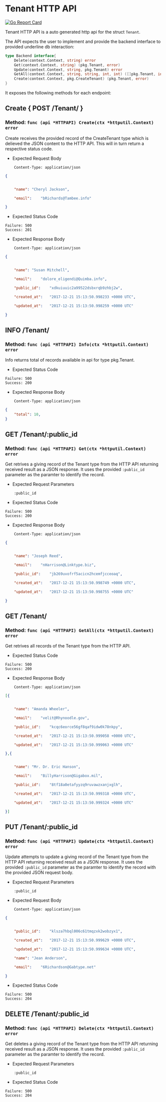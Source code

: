 Tenant HTTP API 
===============================

[![Go Report Card](https://goreportcard.com/badge/github.com/gokit/tenancykit/pkg/resources/tenantapi)](https://goreportcard.com/report/github.com/gokit/tenancykit/pkg/resources/tenantapi)

Tenant HTTP API is a auto generated http api for the struct `Tenant`.

The API expects the user to implement and provide the backend interface to provided underline db interaction:

```go
type Backend interface{
    Delete(context.Context, string) error
    Get(context.Context, string) (pkg.Tenant, error)
    Update(context.Context, string, pkg.Tenant) error
    GetAll(context.Context, string, string, int, int) ([]pkg.Tenant, int, error)
    Create(context.Context, pkg.CreateTenant) (pkg.Tenant, error)
}
```

It exposes the following methods for each endpoint:

## Create { POST /Tenant/ }
### Method: `func (api *HTTPAPI) Create(ctx *httputil.Context) error`

Create receives the provided record of the CreateTenant type which is delieved the 
JSON content to the HTTP API. This will in turn return a respective status code.

- Expected Request Body

```http
    Content-Type: application/json
```

```json
{


    "name":	"Cheryl Jackson",

    "email":	"bRichards@Tambee.info"

}
```

- Expected Status Code

```
Failure: 500
Success: 201
```

- Expected Response Body

```http
    Content-Type: application/json
```

```json
{


    "name":	"Susan Mitchell",

    "email":	"dolore_eligendi@Quimba.info",

    "public_id":	"xdkuiuuic2a99522dsbxrqb9zhbj2w",

    "created_at":	"2017-12-21 15:13:50.998233 +0000 UTC",

    "updated_at":	"2017-12-21 15:13:50.998259 +0000 UTC"

}
```

## INFO /Tenant/
### Method: `func (api *HTTPAPI) Info(ctx *httputil.Context) error`

Info returns total of records available in api for type pkg.Tenant.

- Expected Status Code

```
Failure: 500
Success: 200
```

- Expected Response Body

```http
    Content-Type: application/json
```

```json
{
    "total": 10,
}
```

## GET /Tenant/:public_id
### Method: `func (api *HTTPAPI) Get(ctx *httputil.Context) error`

Get retrives a giving record of the Tenant type from the HTTP API returning received result as a JSON
response. It uses the provided `:public_id` parameter as the paramter to identify the record.

- Expected Request Parameters

```
    :public_id
```

- Expected Status Code

```
Failure: 500
Success: 200
```

- Expected Response Body

```http
    Content-Type: application/json
```

```json
{


    "name":	"Joseph Reed",

    "email":	"nHarrison@Linktype.biz",

    "public_id":	"jb269uvofrf5acicn2hcemfjcceoaq",

    "created_at":	"2017-12-21 15:13:50.998749 +0000 UTC",

    "updated_at":	"2017-12-21 15:13:50.998755 +0000 UTC"

}
```

## GET /Tenant/
### Method: `func (api *HTTPAPI) GetAll(ctx *httputil.Context) error`

Get retrives all records of the Tenant type from the HTTP API.

- Expected Status Code

```
Failure: 500
Success: 200
```

- Expected Response Body

```http
    Content-Type: application/json
```

```json
[{


    "name":	"Amanda Wheeler",

    "email":	"velit@Rhynoodle.gov",

    "public_id":	"kcqc6eorce56gf8qaf9idw0k78nkpy",

    "created_at":	"2017-12-21 15:13:50.999058 +0000 UTC",

    "updated_at":	"2017-12-21 15:13:50.999063 +0000 UTC"

},{


    "name":	"Mr. Dr. Eric Hanson",

    "email":	"BillyHarrison@Gigabox.mil",

    "public_id":	"8tf18a0etafyyzq9ruvawzxanjxglh",

    "created_at":	"2017-12-21 15:13:50.999318 +0000 UTC",

    "updated_at":	"2017-12-21 15:13:50.999324 +0000 UTC"

}]
```

## PUT /Tenant/:public_id
### Method: `func (api *HTTPAPI) Update(ctx *httputil.Context) error`

Update attempts to update a giving record of the Tenant type from the HTTP API returning received result as a JSON
response. It uses the provided `:public_id` parameter as the paramter to identify the record with the provided JSON request body.

- Expected Request Parameters

```
    :public_id
```

- Expected Request Body

```http
    Content-Type: application/json
```

```json
{


    "public_id":	"klsza7hbql006c61tmqzxk2wobzyx1",

    "created_at":	"2017-12-21 15:13:50.999629 +0000 UTC",

    "updated_at":	"2017-12-21 15:13:50.999634 +0000 UTC",

    "name":	"Jean Anderson",

    "email":	"6Richardson@Gabtype.net"

}
```

- Expected Status Code

```
Failure: 500
Success: 204
```

## DELETE /Tenant/:public_id
### Method: `func (api *HTTPAPI) Delete(ctx *httputil.Context) error`

Get deletes a giving record of the Tenant type from the HTTP API returning received result as a JSON
response. It uses the provided `:public_id` parameter as the paramter to identify the record.

- Expected Request Parameters

```
    :public_id
```

- Expected Status Code

```
Failure: 500
Success: 204
```

